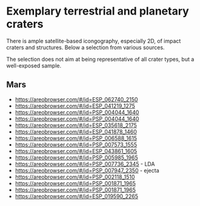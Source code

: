 # Exemplary terrestrial and planetary craters

There is ample satellite-based icongography, especially 2D, of impact craters and structures. Below a selection from various sources.

The selection does not aim at being representative of all crater types, but a well-exposed sample.

## Mars

- https://areobrowser.com/#/id=ESP_062740_2150
- https://areobrowser.com/#/id=ESP_041219_1275
- https://areobrowser.com/#/id=PSP_004044_1640
- https://areobrowser.com/#/id=PSP_004044_1640
- https://areobrowser.com/#/id=ESP_035618_2175
- https://areobrowser.com/#/id=ESP_041878_1460
- https://areobrowser.com/#/id=PSP_006588_1615
- https://areobrowser.com/#/id=PSP_007573_1555
- https://areobrowser.com/#/id=ESP_043861_1605
- https://areobrowser.com/#/id=PSP_005985_1965
- https://areobrowser.com/#/id=PSP_007736_2345 - LDA
- https://areobrowser.com/#/id=PSP_007947_2350 - ejecta
- https://areobrowser.com/#/id=PSP_002118_1510
- https://areobrowser.com/#/id=PSP_001871_1965
- https://areobrowser.com/#/id=PSP_001871_1965
- https://areobrowser.com/#/id=ESP_019590_2265

